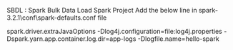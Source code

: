 SBDL : Spark Bulk Data Load
Spark Project
Add the below line in spark-3.2.1\conf\spark-defaults.conf file

spark.driver.extraJavaOptions -Dlog4j.configuration=file:log4j.properties -Dspark.yarn.app.container.log.dir=app-logs -Dlogfile.name=hello-spark